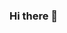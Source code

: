 ### Hi there 👋

<!--
**Mr-Goonies/Mr-Goonies** is a ✨ _special_ ✨ repository because its `README.md` (this file) appears on your GitHub profile.

Here are some ideas to get you started:

- 🔭 I’m currently working on improve my programming skills
- 🌱 I’m currently learning Programming with Python
- 👯 I’m looking to collaborate on Beginner projects
- 🤔 I’m looking for help with Improve my problem-solving skills with programming.
- 💬 Ask me about the things I like to do, either in programming or in my leisure time.
- 📫 How to reach me: On my linkedin


